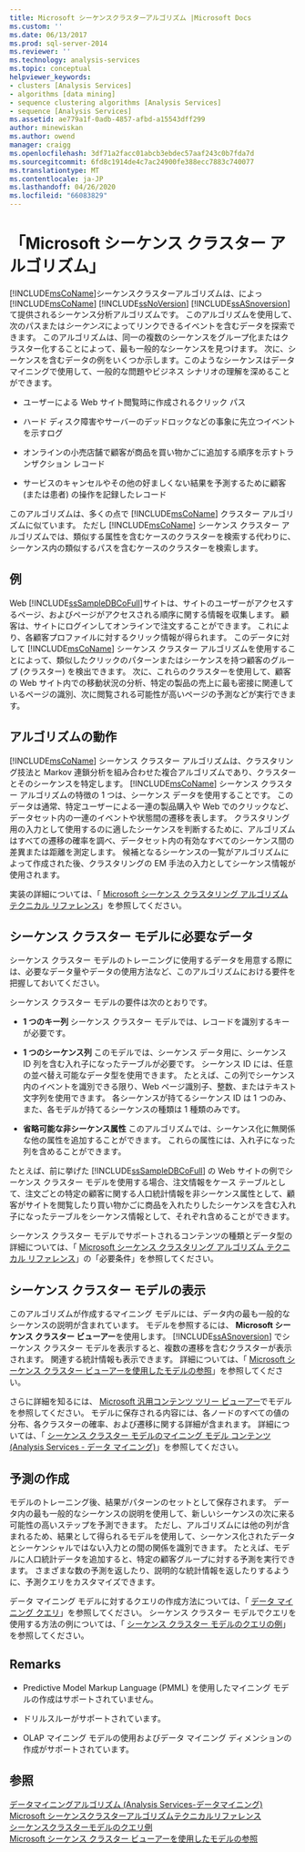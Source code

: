 ```yaml
---
title: Microsoft シーケンスクラスターアルゴリズム |Microsoft Docs
ms.custom: ''
ms.date: 06/13/2017
ms.prod: sql-server-2014
ms.reviewer: ''
ms.technology: analysis-services
ms.topic: conceptual
helpviewer_keywords:
- clusters [Analysis Services]
- algorithms [data mining]
- sequence clustering algorithms [Analysis Services]
- sequence [Analysis Services]
ms.assetid: ae779a1f-0adb-4857-afbd-a15543dff299
author: minewiskan
ms.author: owend
manager: craigg
ms.openlocfilehash: 3df71a2facc01abcb3ebdec57aaf243c0b7fda7d
ms.sourcegitcommit: 6fd8c1914de4c7ac24900fe388ecc7883c740077
ms.translationtype: MT
ms.contentlocale: ja-JP
ms.lasthandoff: 04/26/2020
ms.locfileid: "66083829"
---
```

# <a name="microsoft-sequence-clustering-algorithm"></a>「Microsoft シーケンス クラスター アルゴリズム」
  [!INCLUDE[msCoName](../../includes/msconame-md.md)]シーケンスクラスターアルゴリズムは、によっ[!INCLUDE[msCoName](../../includes/msconame-md.md)] [!INCLUDE[ssNoVersion](../../includes/ssnoversion-md.md)] [!INCLUDE[ssASnoversion](../../includes/ssasnoversion-md.md)]て提供されるシーケンス分析アルゴリズムです。 このアルゴリズムを使用して、次のパスまたは*シーケンス*によってリンクできるイベントを含むデータを探索できます。 このアルゴリズムは、同一の複数のシーケンスをグループ化またはクラスター化することによって、最も一般的なシーケンスを見つけます。 次に、シーケンスを含むデータの例をいくつか示します。このようなシーケンスはデータ マイニングで使用して、一般的な問題やビジネス シナリオの理解を深めることができます。  
  
-   ユーザーによる Web サイト閲覧時に作成されるクリック パス  
  
-   ハード ディスク障害やサーバーのデッドロックなどの事象に先立つイベントを示すログ  
  
-   オンラインの小売店舗で顧客が商品を買い物かごに追加する順序を示すトランザクション レコード  
  
-   サービスのキャンセルやその他の好ましくない結果を予測するために顧客 (または患者) の操作を記録したレコード  
  
 このアルゴリズムは、多くの点で [!INCLUDE[msCoName](../../includes/msconame-md.md)] クラスター アルゴリズムに似ています。 ただし [!INCLUDE[msCoName](../../includes/msconame-md.md)] シーケンス クラスター アルゴリズムでは、類似する属性を含むケースのクラスターを検索する代わりに、シーケンス内の類似するパスを含むケースのクラスターを検索します。  
  
## <a name="example"></a>例  
 Web [!INCLUDE[ssSampleDBCoFull](../../includes/sssampledbcofull-md.md)]サイトは、サイトのユーザーがアクセスするページ、およびページがアクセスされる順序に関する情報を収集します。 顧客は、サイトにログインしてオンラインで注文することができます。 これにより、各顧客プロファイルに対するクリック情報が得られます。 このデータに対して [!INCLUDE[msCoName](../../includes/msconame-md.md)] シーケンス クラスター アルゴリズムを使用することによって、類似したクリックのパターンまたはシーケンスを持つ顧客のグループ (クラスター) を検出できます。 次に、これらのクラスターを使用して、顧客の Web サイト内での移動状況の分析、特定の製品の売上に最も密接に関連しているページの識別、次に閲覧される可能性が高いページの予測などが実行できます。  
  
## <a name="how-the-algorithm-works"></a>アルゴリズムの動作  
 [!INCLUDE[msCoName](../../includes/msconame-md.md)] シーケンス クラスター アルゴリズムは、クラスタリング技法と Markov 連鎖分析を組み合わせた複合アルゴリズムであり、クラスターとそのシーケンスを特定します。 [!INCLUDE[msCoName](../../includes/msconame-md.md)] シーケンス クラスター アルゴリズムの特徴の 1 つは、シーケンス データを使用することです。 このデータは通常、特定ユーザーによる一連の製品購入や Web でのクリックなど、データセット内の一連のイベントや状態間の遷移を表します。 クラスタリング用の入力として使用するのに適したシーケンスを判断するために、アルゴリズムはすべての遷移の確率を調べ、データセット内の有効なすべてのシーケンス間の差異または距離を測定します。 候補となるシーケンスの一覧がアルゴリズムによって作成された後、クラスタリングの EM 手法の入力としてシーケンス情報が使用されます。  
  
 実装の詳細については、「 [Microsoft シーケンス クラスタリング アルゴリズム テクニカル リファレンス](microsoft-sequence-clustering-algorithm-technical-reference.md)」を参照してください。  
  
## <a name="data-required-for-sequence-clustering-models"></a>シーケンス クラスター モデルに必要なデータ  
 シーケンス クラスター モデルのトレーニングに使用するデータを用意する際には、必要なデータ量やデータの使用方法など、このアルゴリズムにおける要件を把握しておいてください。  
  
 シーケンス クラスター モデルの要件は次のとおりです。  
  
-   **1 つのキー列** シーケンス クラスター モデルでは、レコードを識別するキーが必要です。  
  
-   **1 つのシーケンス列** このモデルでは、シーケンス データ用に、シーケンス ID 列を含む入れ子になったテーブルが必要です。 シーケンス ID には、任意の並べ替え可能なデータ型を使用できます。 たとえば、この列でシーケンス内のイベントを識別できる限り、Web ページ識別子、整数、またはテキスト文字列を使用できます。 各シーケンスが持てるシーケンス ID は 1 つのみ、また、各モデルが持てるシーケンスの種類は 1 種類のみです。  
  
-   **省略可能な非シーケンス属性** このアルゴリズムでは、シーケンス化に無関係な他の属性を追加することができます。 これらの属性には、入れ子になった列を含めることができます。  
  
 たとえば、前に挙げた [!INCLUDE[ssSampleDBCoFull](../../includes/sssampledbcofull-md.md)] の Web サイトの例でシーケンス クラスター モデルを使用する場合、注文情報をケース テーブルとして、注文ごとの特定の顧客に関する人口統計情報を非シーケンス属性として、顧客がサイトを閲覧したり買い物かごに商品を入れたりしたシーケンスを含む入れ子になったテーブルをシーケンス情報として、それぞれ含めることができます。  
  
 シーケンス クラスター モデルでサポートされるコンテンツの種類とデータ型の詳細については、「 [Microsoft シーケンス クラスタリング アルゴリズム テクニカル リファレンス](microsoft-sequence-clustering-algorithm-technical-reference.md)」の「必要条件」を参照してください。  
  
## <a name="viewing-a-sequence-clustering-model"></a>シーケンス クラスター モデルの表示  
 このアルゴリズムが作成するマイニング モデルには、データ内の最も一般的なシーケンスの説明が含まれています。 モデルを参照するには、 **Microsoft シーケンス クラスター ビューアー**を使用します。 [!INCLUDE[ssASnoversion](../../includes/ssasnoversion-md.md)] でシーケンス クラスター モデルを表示すると、複数の遷移を含むクラスターが表示されます。 関連する統計情報も表示できます。 詳細については、「 [Microsoft シーケンス クラスター ビューアーを使用したモデルの参照](browse-a-model-using-the-microsoft-sequence-cluster-viewer.md)」を参照してください。  
  
 さらに詳細を知るには、 [Microsoft 汎用コンテンツ ツリー ビューアー](browse-a-model-using-the-microsoft-generic-content-tree-viewer.md)でモデルを参照してください。 モデルに保存される内容には、各ノードのすべての値の分布、各クラスターの確率、および遷移に関する詳細が含まれます。 詳細については、「 [シーケンス クラスター モデルのマイニング モデル コンテンツ (Analysis Services - データ マイニング)](mining-model-content-for-sequence-clustering-models.md)」を参照してください。  
  
## <a name="creating-predictions"></a>予測の作成  
 モデルのトレーニング後、結果がパターンのセットとして保存されます。 データ内の最も一般的なシーケンスの説明を使用して、新しいシーケンスの次に来る可能性の高いステップを予測できます。 ただし、アルゴリズムには他の列が含まれるため、結果として得られるモデルを使用して、シーケンス化されたデータとシーケンシャルではない入力との間の関係を識別できます。 たとえば、モデルに人口統計データを追加すると、特定の顧客グループに対する予測を実行できます。 さまざまな数の予測を返したり、説明的な統計情報を返したりするように、予測クエリをカスタマイズできます。  
  
 データ マイニング モデルに対するクエリの作成方法については、「 [データ マイニング クエリ](data-mining-queries.md)」を参照してください。 シーケンス クラスター モデルでクエリを使用する方法の例については、「 [シーケンス クラスター モデルのクエリの例](clustering-model-query-examples.md)」を参照してください。  
  
## <a name="remarks"></a>Remarks  
  
-   Predictive Model Markup Language (PMML) を使用したマイニング モデルの作成はサポートされていません。  
  
-   ドリルスルーがサポートされています。  
  
-   OLAP マイニング モデルの使用およびデータ マイニング ディメンションの作成がサポートされています。  
  
## <a name="see-also"></a>参照  
 [データマイニングアルゴリズム &#40;Analysis Services-データマイニング&#41;](data-mining-algorithms-analysis-services-data-mining.md)   
 [Microsoft シーケンスクラスターアルゴリズムテクニカルリファレンス](microsoft-sequence-clustering-algorithm-technical-reference.md)   
 [シーケンスクラスターモデルのクエリ例](clustering-model-query-examples.md)   
 [Microsoft シーケンス クラスター ビューアーを使用したモデルの参照](browse-a-model-using-the-microsoft-sequence-cluster-viewer.md)  
  
  

